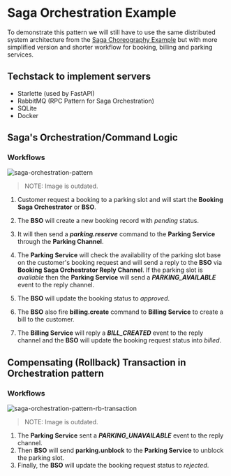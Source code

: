 # Saga Orchestration Example

To demonstrate this pattern we will still have to use the same distributed system architecture from the [Saga Choreography Example](https://github.com/roelzkie15/python-microservices-patterns/tree/master/saga-choreograhpy-example) but with more simplified version and shorter workflow for booking, billing and parking services.

## Techstack to implement servers

- Starlette (used by FastAPI)
- RabbitMQ (RPC Pattern for Saga Orchestration)
- SQLite
- Docker

## Saga's Orchestration/Command Logic

### Workflows

![saga-orchestration-pattern](https://github.com/roelzkie15/python-microservices-patterns/blob/master/saga-orchestration-example/resources/saga-orchestration-pattern.png)

> NOTE: Image is outdated.

1. Customer request a booking to a parking slot and will start the **Booking Saga Orchestrator** or **BSO**.

1. The **BSO** will create a new booking record with _pending_ status.

1. It will then send a _**parking.reserve**_ command to the **Parking Service** through the **Parking Channel**.

1. The **Parking Service** will check the availability of the parking slot base on the customer's booking request and will send a reply to the **BSO** via **Booking Saga Orchestrator Reply Channel**. If the parking slot is _available_ then the <b>Parking Service</b> will send a <b><i>PARKING_AVAILABLE</i></b> event to the reply channel.

1. The <b>BSO</b> will update the booking status to _approved_.

1. The <b>BSO</b> also fire <b>billing.create</b> command to <b>Billing Service</b> to create a bill to the customer.

1. The **Billing Service** will reply a <b><i>BILL_CREATED</i></b> event to the reply channel and the <b>BSO</b> will update the booking request status into _billed_.

## Compensating (Rollback) Transaction in Orchestration pattern

### Workflows

![saga-orchestration-pattern-rb-transaction](https://github.com/roelzkie15/python-microservices-patterns/blob/master/saga-orchestration-example/resources/saga-orchestration-pattern-rb-transaction.png)

> NOTE: Image is outdated.

1. The <b>Parking Service</b> sent a <i><b>PARKING_UNAVAILABLE</b></i> event to the reply channel.
1. Then <b>BSO</b> will send <b>parking.unblock</b> to the **Parking Service** to unblock the parking slot.
1. Finally, the <b>BSO</b> will update the booking request status to _rejected_.
